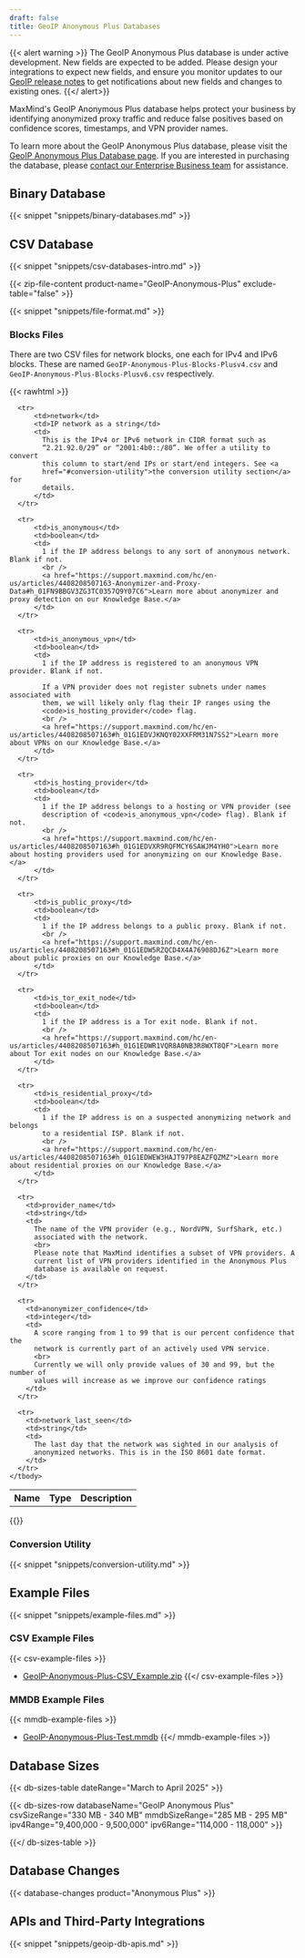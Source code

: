 ```yaml
---
draft: false
title: GeoIP Anonymous Plus Databases
---
```


{{< alert warning >}}
The GeoIP Anonymous Plus database is under active development. New fields
are expected to be added. Please design your integrations to expect new
fields, and ensure you monitor updates to our
[GeoIP release notes](/geoip/release-notes) to get notifications about new
fields and changes to existing ones.
{{</ alert>}}

MaxMind's GeoIP Anonymous Plus database helps protect your business by
identifying anonymized proxy traffic and reduce false positives based on
confidence scores, timestamps, and VPN provider names.

To learn more about the GeoIP Anonymous Plus database, please visit the
[GeoIP Anonymous Plus Database page](https://www.maxmind.com/en/geoip-anonymous-plus-database).
If you are interested in purchasing the database, please
[contact our Enterprise Business team](https://www.maxmind.com/en/solutions/connect-with-a-geoip-expert#signUp)
for assistance.

## Binary Database

{{< snippet "snippets/binary-databases.md" >}}

## CSV Database

{{< snippet "snippets/csv-databases-intro.md" >}}

{{< zip-file-content product-name="GeoIP-Anonymous-Plus" exclude-table="false" >}}

{{< snippet "snippets/file-format.md" >}}

### Blocks Files

There are two CSV files for network blocks, one each for IPv4 and IPv6 blocks.
These are named `GeoIP-Anonymous-Plus-Blocks-Plusv4.csv` and
`GeoIP-Anonymous-Plus-Blocks-Plusv6.csv` respectively.

{{< rawhtml >}}

<div class="table">
  <table>
    <tbody>
      <tr>
          <th>Name</th>
          <th>Type</th>
          <th>Description</th>
      </tr>

      <tr>
          <td>network</td>
          <td>IP network as a string</td>
          <td>
            This is the IPv4 or IPv6 network in CIDR format such as
            “2.21.92.0/29” or “2001:4b0::/80”. We offer a utility to convert
            this column to start/end IPs or start/end integers. See <a
            href="#conversion-utility">the conversion utility section</a> for
            details.
          </td>
      </tr>

      <tr>
          <td>is_anonymous</td>
          <td>boolean</td>
          <td>
            1 if the IP address belongs to any sort of anonymous network. Blank if not.
            <br />
            <a href="https://support.maxmind.com/hc/en-us/articles/4408208507163-Anonymizer-and-Proxy-Data#h_01FN9BBGV3ZG3TC0357Q9Y07C6">Learn more about anonymizer and proxy detection on our Knowledge Base.</a>
          </td>
      </tr>

      <tr>
          <td>is_anonymous_vpn</td>
          <td>boolean</td>
          <td>
            1 if the IP address is registered to an anonymous VPN provider. Blank if not.

            If a VPN provider does not register subnets under names associated with
            them, we will likely only flag their IP ranges using the
            <code>is_hosting_provider</code> flag.
            <br />
            <a href="https://support.maxmind.com/hc/en-us/articles/4408208507163#h_01G1EDVJKNQY02XXFRM31N7SS2">Learn more about VPNs on our Knowledge Base.</a>
          </td>
      </tr>

      <tr>
          <td>is_hosting_provider</td>
          <td>boolean</td>
          <td>
            1 if the IP address belongs to a hosting or VPN provider (see
            description of <code>is_anonymous_vpn</code> flag). Blank if not.
            <br />
            <a href="https://support.maxmind.com/hc/en-us/articles/4408208507163#h_01G1EDVXR9RQFMCY6SAWJM4YH0">Learn more about hosting providers used for anonymizing on our Knowledge Base.</a>
          </td>
      </tr>

      <tr>
          <td>is_public_proxy</td>
          <td>boolean</td>
          <td>
            1 if the IP address belongs to a public proxy. Blank if not.
            <br />
            <a href="https://support.maxmind.com/hc/en-us/articles/4408208507163#h_01G1EDW5RZQCD4X4A76908DJ6Z">Learn more about public proxies on our Knowledge Base.</a>
          </td>
      </tr>

      <tr>
          <td>is_tor_exit_node</td>
          <td>boolean</td>
          <td>
            1 if the IP address is a Tor exit node. Blank if not.
            <br />
            <a href="https://support.maxmind.com/hc/en-us/articles/4408208507163#h_01G1EDWR1VQR8A0NB3R8WXT8QF">Learn more about Tor exit nodes on our Knowledge Base.</a>
          </td>
      </tr>

      <tr>
          <td>is_residential_proxy</td>
          <td>boolean</td>
          <td>
            1 if the IP address is on a suspected anonymizing network and belongs
            to a residential ISP. Blank if not.
            <br />
            <a href="https://support.maxmind.com/hc/en-us/articles/4408208507163#h_01G1EDWEW3HAJT97P8EAZFQZMZ">Learn more about residential proxies on our Knowledge Base.</a>
          </td>
      </tr>

      <tr>
        <td>provider_name</td>
        <td>string</td>
        <td>
          The name of the VPN provider (e.g., NordVPN, SurfShark, etc.)
          associated with the network.
          <br>
          Please note that MaxMind identifies a subset of VPN providers. A
          current list of VPN providers identified in the Anonymous Plus
          database is available on request.
        </td>
      </tr>

      <tr>
        <td>anonymizer_confidence</td>
        <td>integer</td>
        <td>
          A score ranging from 1 to 99 that is our percent confidence that the
          network is currently part of an actively used VPN service.
          <br>
          Currently we will only provide values of 30 and 99, but the number of
          values will increase as we improve our confidence ratings
        </td>
      </tr>

      <tr>
        <td>network_last_seen</td>
        <td>string</td>
        <td>
          The last day that the network was sighted in our analysis of
          anonymized networks. This is in the ISO 8601 date format.
        </td>
      </tr>
    </tbody>

  </table>
</div>
{{</ rawhtml >}}

### Conversion Utility

{{< snippet "snippets/conversion-utility.md" >}}

## Example Files

{{< snippet "snippets/example-files.md" >}}

### CSV Example Files

{{< csv-example-files >}}

- [GeoIP-Anonymous-Plus-CSV_Example.zip](/static/GeoIP-Anonymous-Plus-CSV_Example.zip)
  {{</ csv-example-files >}}

### MMDB Example Files

{{< mmdb-example-files >}}

- [GeoIP-Anonymous-Plus-Test.mmdb](https://github.com/maxmind/MaxMind-DB/blob/main/test-data/GeoIP-Anonymous-Plus-Test.mmdb)
  {{</ mmdb-example-files >}}

## Database Sizes

<!-- prettier-ignore-start -->

{{< db-sizes-table dateRange="March to April 2025" >}}

  {{< db-sizes-row
  databaseName="GeoIP Anonymous Plus"
  csvSizeRange="330 MB - 340 MB"
  mmdbSizeRange="285 MB - 295 MB"
  ipv4Range="9,400,000 - 9,500,000"
  ipv6Range="114,000 - 118,000" >}}

{{</ db-sizes-table >}}
<!-- prettier-ignore-end -->

## Database Changes

{{< database-changes product="Anonymous Plus" >}}

## APIs and Third-Party Integrations

{{< snippet "snippets/geoip-db-apis.md" >}}
